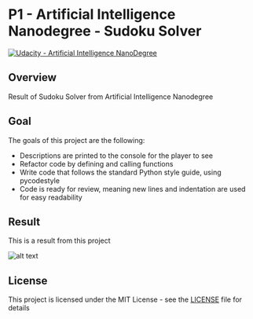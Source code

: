 # **P1 - Artificial Intelligence Nanodegree - Sudoku Solver** 
[![Udacity - Artificial Intelligence NanoDegree](https://github.com/vickyaziz/sdc_p1_lanelines/blob/master/test_images/shield-udacity.png)](https://www.udacity.com/school-of-ai)


Overview
---
Result of Sudoku Solver from Artificial Intelligence Nanodegree


Goal
---

The goals of this project are the following:
* Descriptions are printed to the console for the player to see
* Refactor code by defining and calling functions
* Write code that follows the standard Python style guide, using pycodestyle
* Code is ready for review, meaning new lines and indentation are used for easy readability


Result
---

[//]: # (Image References)
[pipe0]: ./result/screenshot.png "Sudoku Solver"

This is a result from this project 

![alt text][pipe0]


## License
This project is licensed under the MIT License - see the [LICENSE](LICENSE) file for details
